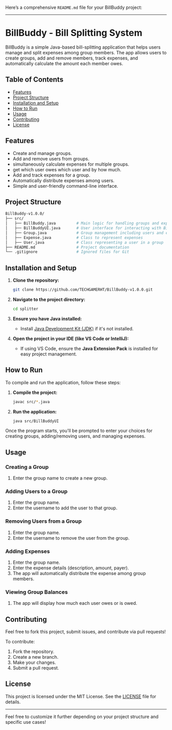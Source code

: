 Here’s a comprehensive `README.md` file for your BillBuddy project:

---

# BillBuddy - Bill Splitting System

BillBuddy is a simple Java-based bill-splitting application that helps users manage and split expenses among group members. The app allows users to create groups, add and remove members, track expenses, and automatically calculate the amount each member owes.

## Table of Contents
- [Features](#features)
- [Project Structure](#project-structure)
- [Installation and Setup](#installation-and-setup)
- [How to Run](#how-to-run)
- [Usage](#usage)
- [Contributing](#contributing)
- [License](#license)

## Features
- Create and manage groups.
- Add and remove users from groups.
- simultaneously calculate expenses for multiple groups.
- get which user owes which user and by how much.
- Add and track expenses for a group.
- Automatically distribute expenses among users.
- Simple and user-friendly command-line interface.

## Project Structure

```bash
BillBuddy-v1.0.0/
├── src/
│   ├── BillBuddy.java         # Main logic for handling groups and expenses
│   ├── BillBuddyUI.java       # User interface for interacting with BillBuddy
│   ├── Group.java             # Group management including users and expenses
│   ├── Expense.java           # Class to represent expenses
│   ├── User.java              # Class representing a user in a group
├── README.md                  # Project documentation
└── .gitignore                 # Ignored files for Git
```

## Installation and Setup

1. **Clone the repository:**
   ```bash
   git clone https://github.com/TECHGAMERHT/BillBuddy-v1.0.0.git
   ```
2. **Navigate to the project directory:**
   ```bash
   cd splitter
   ```

3. **Ensure you have Java installed:**
   - Install [Java Development Kit (JDK)](https://www.oracle.com/java/technologies/javase-jdk11-downloads.html) if it's not installed.

4. **Open the project in your IDE (like VS Code or IntelliJ):**
   - If using VS Code, ensure the **Java Extension Pack** is installed for easy project management.

## How to Run

To compile and run the application, follow these steps:

1. **Compile the project:**
   ```bash
   javac src/*.java
   ```

2. **Run the application:**
   ```bash
   java src/BillBuddyUI
   ```

Once the program starts, you'll be prompted to enter your choices for creating groups, adding/removing users, and managing expenses.

## Usage

### Creating a Group
1. Enter the group name to create a new group.
   
### Adding Users to a Group
1. Enter the group name.
2. Enter the username to add the user to that group.

### Removing Users from a Group
1. Enter the group name.
2. Enter the username to remove the user from the group.

### Adding Expenses
1. Enter the group name.
2. Enter the expense details (description, amount, payer).
3. The app will automatically distribute the expense among group members.

### Viewing Group Balances
1. The app will display how much each user owes or is owed.

## Contributing

Feel free to fork this project, submit issues, and contribute via pull requests!

To contribute:
1. Fork the repository.
2. Create a new branch.
3. Make your changes.
4. Submit a pull request.

## License

This project is licensed under the MIT License. See the [LICENSE](LICENSE) file for details.

---

Feel free to customize it further depending on your project structure and specific use cases!
